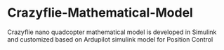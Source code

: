 # Crazyflie-Mathematical-Model
Crazyflie nano quadcopter mathematical model is developed in Simulink and customized based on Ardupilot simulink model for Position Control 
